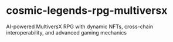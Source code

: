 # cosmic-legends-rpg-multiversx
AI-powered MultiversX RPG with dynamic NFTs, cross-chain interoperability, and advanced gaming mechanics
